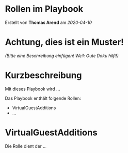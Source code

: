 # Rollen im Playbook

Erstellt von **Thomas Arend** am *2020-04-10*

# Achtung, dies ist ein **Muster!**

*(Bitte eine Beschreibung einfügen! Weil: Gute Doku hilft!)*

# Kurzbeschreibung

Mit dieses Playbook wird ...

Das Playbook enthält folgende Rollen:

- VirtualGuestAdditions
- ...

# VirtualGuestAdditions

Die Rolle dient der ...

